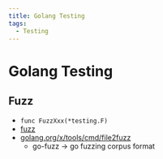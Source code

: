 ```yaml
---
title: Golang Testing
tags:
  - Testing
---
```


# Golang Testing

## Fuzz

- `func FuzzXxx(*testing.F)`
- [fuzz](https://tip.golang.org/doc/fuzz/)
- [golang.org/x/tools/cmd/file2fuzz](https://pkg.go.dev/golang.org/x/tools/cmd/file2fuzz)
  - go-fuzz -> go fuzzing corpus format
